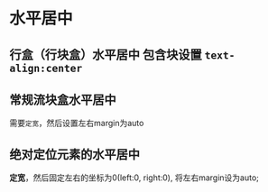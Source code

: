 #  水平居中

## 行盒（行块盒）水平居中  包含块设置 ```text-align:center```

## 常规流块盒水平居中

需要```定宽```，然后设置左右margin为auto

## 绝对定位元素的水平居中

**定宽**，然后固定左右的坐标为0(left:0, right:0), 将左右margin设为auto;
